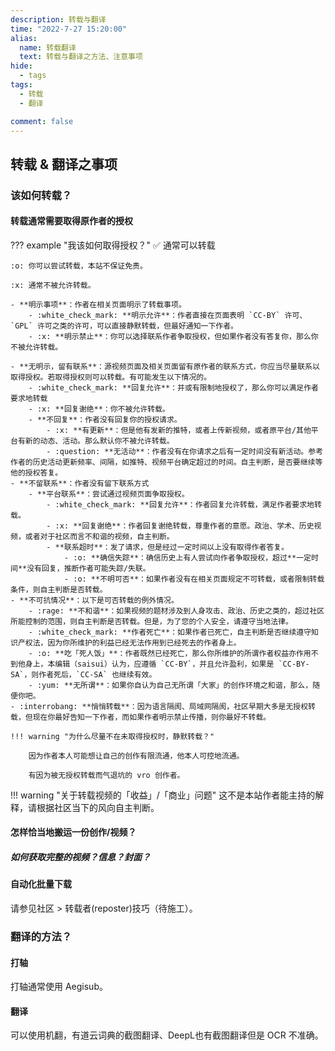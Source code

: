 ```yaml
---
description: 转载与翻译
time: "2022-7-27 15:20:00"
alias: 
  name: 转载翻译
  text: 转载与翻译之方法、注意事项
hide:
  - tags
tags:
  - 转载
  - 翻译

comment: false
---
```


## 转载 & 翻译之事项
### 该如何转载？

#### 转载通常需要取得原作者的授权

??? example "我该如何取得授权？"
	:white_check_mark: 通常可以转载

	:o: 你可以尝试转载，本站不保证免责。

	:x: 通常不被允许转载。

	- **明示事项**：作者在相关页面明示了转载事项。
    	- :white_check_mark: **明示允许**：作者直接在页面表明 `CC-BY` 许可、`GPL` 许可之类的许可，可以直接静默转载，但最好通知一下作者。
    	- :x: **明示禁止**：你可以选择联系作者争取授权，但如果作者没有答复你，那么你不被允许转载。

	- **无明示，留有联系**：源视频页面及相关页面留有原作者的联系方式，你应当尽量联系以取得授权。若取得授权则可以转载。有可能发生以下情况的。
		- :white_check_mark: **回复允许**：并或有限制地授权了，那么你可以满足作者要求地转载
		- :x: **回复谢绝**：你不被允许转载。
		- **不回复**：作者没有回复你的授权请求。
    		- :x: **有更新**：但是他有发新的推特，或者上传新视频，或者原平台/其他平台有新的动态、活动。那么默认你不被允许转载。
    		- :question: **无活动**：作者没有在你请求之后有一定时间没有新活动。参考作者的历史活动更新频率、间隔，如推特、视频平台确定超过的时间。自主判断，是否要继续等他的授权答复。
	- **不留联系**：作者没有留下联系方式
    	- **平台联系**：尝试通过视频页面争取授权。
			- :white_check_mark: **回复允许**：作者回复允许转载，满足作者要求地转载。
			- :x: **回复谢绝**：作者回复谢绝转载，尊重作者的意愿。政治、学术、历史视频，或者对于社区而言不和谐的视频，自主判断。
    		- **联系超时**：发了请求，但是经过一定时间以上没有取得作者答复。
        		- :o: **确信失踪**：确信历史上有人尝试向作者争取授权，超过**一定时间**没有回复，推断作者可能失踪/失联。
    			- :o: **不明可否**：如果作者没有在相关页面规定不可转载，或者限制转载条件，则自主判断是否转载。
	- **不可抗情况**：以下是可否转载的例外情况。
    	- :rage: **不和谐**：如果视频的题材涉及到人身攻击、政治、历史之类的，超过社区所能控制的范围，则自主判断是否转载。但是，为了您的个人安全，请遵守当地法律。
    	- :white_check_mark: **作者死亡**：如果作者已死亡，自主判断是否继续遵守知识产权法，因为你所维护的利益已经无法作用到已经死去的作者身上。
  		- :o: **吃「死人饭」**：作者既然已经死亡，那么你所维护的所谓作者权益亦作用不到他身上，本编辑（saisui）认为，应遵循 `CC-BY`，并且允许盈利，如果是 `CC-BY-SA`，则作者死后，`CC-SA` 也继续有效。
    	- :yum: **无所谓**：如果你自认为自己无所谓「大家」的创作环境之和谐，那么，随便你吧。
	- :interrobang: **悄悄转载**：因为语言隔阂、局域网隔阂，社区早期大多是无授权转载，但现在你最好告知一下作者，而如果作者明示禁止传播，则你最好不转载。

	!!! warning "为什么尽量不在未取得授权时，静默转载？"
	
		因为作者本人可能想让自己的创作有限流通，他本人可控地流通。

		有因为被无授权转载而气退坑的 vro 创作者。

!!! warning "关于转载视频的「收益」/「商业」问题"
	这不是本站作者能主持的解释，请根据社区当下的风向自主判断。

#### 怎样恰当地搬运一份创作/视频？

##### 如何获取完整的视频？信息？封面？

#### 自动化批量下载

请参见社区 > 转载者(reposter)技巧（待施工）。

### 翻译的方法？

#### 打轴

打轴通常使用 Aegisub。

#### 翻译

可以使用机翻，有道云词典的截图翻译、DeepL也有截图翻译但是 OCR 不准确。
